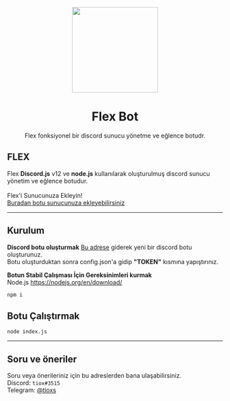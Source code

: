 <div align="center">
  <img src="https://i.hizliresim.com/J1ZEQX.png" width="200" height="200">
  <h1>Flex Bot</h1>
</div>
<p align="center">
    Flex fonksiyonel bir discord sunucu yönetme ve eğlence botudr.
</p>

## FLEX
Flex **Discord.js** v12 ve **node.js** kullanılarak oluşturulmuş discord sunucu yönetim ve eğlence botudur.<br><br>
Flex'i Sunucunuza Ekleyin!<br>
[Buradan botu sunucunuza ekleyebilirsiniz](https://discord.com/oauth2/authorize?client_id=800653215876120586&scope=bot&permissions=32)

----
## Kurulum
**Discord botu oluşturmak**
[Bu adrese](https://discord.com/developers/applications) giderek yeni bir discord botu oluşturunuz.<br>
Botu oluşturduktan sonra config.json'a gidip **"TOKEN"** kısmına yapıştırınız.

**Botun Stabil Çalışması İçin Gereksinimleri kurmak**<br>
Node.js https://nodejs.org/en/download/<br>
```sh
npm i
```

## Botu Çalıştırmak
`node index.js`

----
## Soru ve öneriler
Soru veya önerileriniz için bu adreslerden bana ulaşabilirsiniz.<br>
Discord: `tiox#3515`<br>
Telegram: [@tioxs](https://t.me/tioxxs)

